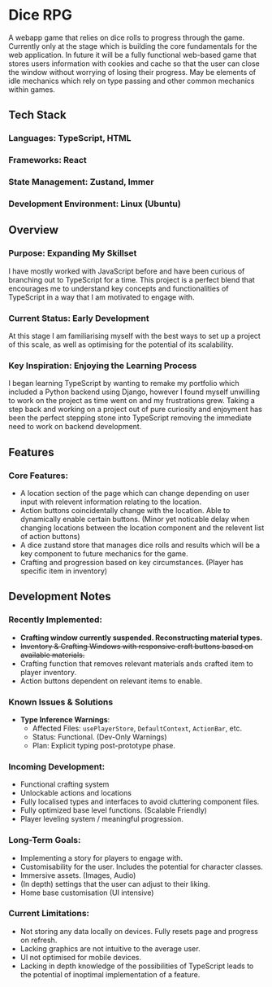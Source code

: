 # Dice RPG
A webapp game that relies on dice rolls to progress through the game. Currently only at the stage which is building the core fundamentals for the web application. In future it will be a fully functional web-based game that stores users information with cookies and cache so that the user can close the window without worrying of losing their progress. May be elements of idle mechanics which rely on type passing and other common mechanics within games.

## Tech Stack
### Languages: TypeScript, HTML
### Frameworks: React
### State Management: Zustand, Immer
### Development Environment: Linux (Ubuntu)

## Overview
### Purpose: Expanding My Skillset
I have mostly worked with JavaScript before and have been curious of branching out to TypeScript for a time. This project is a perfect blend that encourages me to understand key concepts and functionalities of TypeScript in a way that I am motivated to engage with.
### Current Status: Early Development
At this stage I am familiarising myself with the best ways to set up a project of this scale, as well as optimising for the potential of its scalability.
### Key Inspiration: Enjoying the Learning Process
I began learning TypeScript by wanting to remake my portfolio which included a Python backend using Django, however I found myself unwilling to work on the project as time went on and my frustrations grew. Taking a step back and working on a project out of pure curiosity and enjoyment has been the perfect stepping stone into TypeScript removing the immediate need to work on backend development.

## Features
### Core Features: 
- A location section of the page which can change depending on user input with relevent information relating to the location. 
- Action buttons coincidentally change with the location. Able to dynamically enable certain buttons. (Minor yet noticable delay when changing locations between the location component and the relevent list of action buttons)
- A dice zustand store that manages dice rolls and results which will be a key component to future mechanics for the game.
- Crafting and progression based on key circumstances. (Player has specific item in inventory)


## Development Notes
### Recently Implemented:
- **Crafting window currently suspended. Reconstructing material types.**
- ~~Inventory & Crafting Windows with responsive craft buttons based on available materials.~~
- Crafting function that removes relevant materials ands crafted item to player inventory.
- Action buttons dependent on relevant items to enable.

### Known Issues & Solutions
- **Type Inference Warnings**: 
  - Affected Files: `usePlayerStore`, `DefaultContext`, `ActionBar`, etc.
  - Status: Functional. (Dev-Only Warnings)
  - Plan: Explicit typing post-prototype phase.

### Incoming Development:
- Functional crafting system
- Unlockable actions and locations
- Fully localised types and interfaces to avoid cluttering component files.
- Fully optimized base level functions. (Scalable Friendly)
- Player leveling system / meaningful progression.

### Long-Term Goals:
- Implementing a story for players to engage with.
- Customisability for the user. Includes the potential for character classes.
- Immersive assets. (Images, Audio)
- (In depth) settings that the user can adjust to their liking.
- Home base customisation (UI intensive)

### Current Limitations:
- Not storing any data locally on devices. Fully resets page and progress on refresh.
- Lacking graphics are not intuitive to the average user.
- UI not optimised for mobile devices.
- Lacking in depth knowledge of the possibilities of TypeScript leads to the potential of inoptimal implementation of a feature.

<!-- ## Licence -->